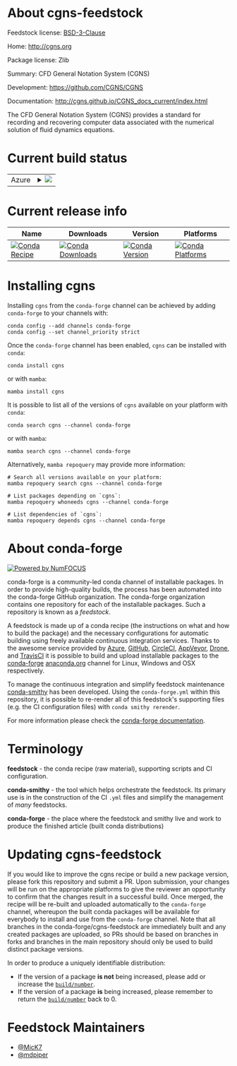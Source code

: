 About cgns-feedstock
====================

Feedstock license: [BSD-3-Clause](https://github.com/conda-forge/cgns-feedstock/blob/main/LICENSE.txt)

Home: http://cgns.org

Package license: Zlib

Summary: CFD General Notation System (CGNS)

Development: https://github.com/CGNS/CGNS

Documentation: http://cgns.github.io/CGNS_docs_current/index.html

The CFD General Notation System (CGNS) provides a standard for
recording and recovering computer data associated with the
numerical solution of fluid dynamics equations.


Current build status
====================


<table>
    
  <tr>
    <td>Azure</td>
    <td>
      <details>
        <summary>
          <a href="https://dev.azure.com/conda-forge/feedstock-builds/_build/latest?definitionId=7039&branchName=main">
            <img src="https://dev.azure.com/conda-forge/feedstock-builds/_apis/build/status/cgns-feedstock?branchName=main">
          </a>
        </summary>
        <table>
          <thead><tr><th>Variant</th><th>Status</th></tr></thead>
          <tbody><tr>
              <td>linux_64</td>
              <td>
                <a href="https://dev.azure.com/conda-forge/feedstock-builds/_build/latest?definitionId=7039&branchName=main">
                  <img src="https://dev.azure.com/conda-forge/feedstock-builds/_apis/build/status/cgns-feedstock?branchName=main&jobName=linux&configuration=linux%20linux_64_" alt="variant">
                </a>
              </td>
            </tr><tr>
              <td>osx_64</td>
              <td>
                <a href="https://dev.azure.com/conda-forge/feedstock-builds/_build/latest?definitionId=7039&branchName=main">
                  <img src="https://dev.azure.com/conda-forge/feedstock-builds/_apis/build/status/cgns-feedstock?branchName=main&jobName=osx&configuration=osx%20osx_64_" alt="variant">
                </a>
              </td>
            </tr><tr>
              <td>osx_arm64</td>
              <td>
                <a href="https://dev.azure.com/conda-forge/feedstock-builds/_build/latest?definitionId=7039&branchName=main">
                  <img src="https://dev.azure.com/conda-forge/feedstock-builds/_apis/build/status/cgns-feedstock?branchName=main&jobName=osx&configuration=osx%20osx_arm64_" alt="variant">
                </a>
              </td>
            </tr><tr>
              <td>win_64</td>
              <td>
                <a href="https://dev.azure.com/conda-forge/feedstock-builds/_build/latest?definitionId=7039&branchName=main">
                  <img src="https://dev.azure.com/conda-forge/feedstock-builds/_apis/build/status/cgns-feedstock?branchName=main&jobName=win&configuration=win%20win_64_" alt="variant">
                </a>
              </td>
            </tr>
          </tbody>
        </table>
      </details>
    </td>
  </tr>
</table>

Current release info
====================

| Name | Downloads | Version | Platforms |
| --- | --- | --- | --- |
| [![Conda Recipe](https://img.shields.io/badge/recipe-cgns-green.svg)](https://anaconda.org/conda-forge/cgns) | [![Conda Downloads](https://img.shields.io/conda/dn/conda-forge/cgns.svg)](https://anaconda.org/conda-forge/cgns) | [![Conda Version](https://img.shields.io/conda/vn/conda-forge/cgns.svg)](https://anaconda.org/conda-forge/cgns) | [![Conda Platforms](https://img.shields.io/conda/pn/conda-forge/cgns.svg)](https://anaconda.org/conda-forge/cgns) |

Installing cgns
===============

Installing `cgns` from the `conda-forge` channel can be achieved by adding `conda-forge` to your channels with:

```
conda config --add channels conda-forge
conda config --set channel_priority strict
```

Once the `conda-forge` channel has been enabled, `cgns` can be installed with `conda`:

```
conda install cgns
```

or with `mamba`:

```
mamba install cgns
```

It is possible to list all of the versions of `cgns` available on your platform with `conda`:

```
conda search cgns --channel conda-forge
```

or with `mamba`:

```
mamba search cgns --channel conda-forge
```

Alternatively, `mamba repoquery` may provide more information:

```
# Search all versions available on your platform:
mamba repoquery search cgns --channel conda-forge

# List packages depending on `cgns`:
mamba repoquery whoneeds cgns --channel conda-forge

# List dependencies of `cgns`:
mamba repoquery depends cgns --channel conda-forge
```


About conda-forge
=================

[![Powered by
NumFOCUS](https://img.shields.io/badge/powered%20by-NumFOCUS-orange.svg?style=flat&colorA=E1523D&colorB=007D8A)](https://numfocus.org)

conda-forge is a community-led conda channel of installable packages.
In order to provide high-quality builds, the process has been automated into the
conda-forge GitHub organization. The conda-forge organization contains one repository
for each of the installable packages. Such a repository is known as a *feedstock*.

A feedstock is made up of a conda recipe (the instructions on what and how to build
the package) and the necessary configurations for automatic building using freely
available continuous integration services. Thanks to the awesome service provided by
[Azure](https://azure.microsoft.com/en-us/services/devops/), [GitHub](https://github.com/),
[CircleCI](https://circleci.com/), [AppVeyor](https://www.appveyor.com/),
[Drone](https://cloud.drone.io/welcome), and [TravisCI](https://travis-ci.com/)
it is possible to build and upload installable packages to the
[conda-forge](https://anaconda.org/conda-forge) [anaconda.org](https://anaconda.org/)
channel for Linux, Windows and OSX respectively.

To manage the continuous integration and simplify feedstock maintenance
[conda-smithy](https://github.com/conda-forge/conda-smithy) has been developed.
Using the ``conda-forge.yml`` within this repository, it is possible to re-render all of
this feedstock's supporting files (e.g. the CI configuration files) with ``conda smithy rerender``.

For more information please check the [conda-forge documentation](https://conda-forge.org/docs/).

Terminology
===========

**feedstock** - the conda recipe (raw material), supporting scripts and CI configuration.

**conda-smithy** - the tool which helps orchestrate the feedstock.
                   Its primary use is in the construction of the CI ``.yml`` files
                   and simplify the management of *many* feedstocks.

**conda-forge** - the place where the feedstock and smithy live and work to
                  produce the finished article (built conda distributions)


Updating cgns-feedstock
=======================

If you would like to improve the cgns recipe or build a new
package version, please fork this repository and submit a PR. Upon submission,
your changes will be run on the appropriate platforms to give the reviewer an
opportunity to confirm that the changes result in a successful build. Once
merged, the recipe will be re-built and uploaded automatically to the
`conda-forge` channel, whereupon the built conda packages will be available for
everybody to install and use from the `conda-forge` channel.
Note that all branches in the conda-forge/cgns-feedstock are
immediately built and any created packages are uploaded, so PRs should be based
on branches in forks and branches in the main repository should only be used to
build distinct package versions.

In order to produce a uniquely identifiable distribution:
 * If the version of a package **is not** being increased, please add or increase
   the [``build/number``](https://docs.conda.io/projects/conda-build/en/latest/resources/define-metadata.html#build-number-and-string).
 * If the version of a package **is** being increased, please remember to return
   the [``build/number``](https://docs.conda.io/projects/conda-build/en/latest/resources/define-metadata.html#build-number-and-string)
   back to 0.

Feedstock Maintainers
=====================

* [@MicK7](https://github.com/MicK7/)
* [@mdpiper](https://github.com/mdpiper/)

